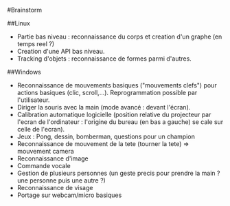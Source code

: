 #Brainstorm

##Linux
- Partie bas niveau : reconnaissance du corps et creation d'un graphe (en temps reel ?)
- Creation d'une API bas niveau.
- Tracking d'objets : reconnaissance de formes parmi d'autres.

##Windows
- Reconnaissance de mouvements basiques ("mouvements clefs") pour actions basiques (clic, scroll,...). Reprogrammation possible par l'utilisateur.
- Diriger la souris avec la main (mode avancé : devant l'écran).
- Calibration automatique logicielle (position relative du projecteur par l'ecran de l'ordinateur : l'origine du bureau (en bas a gauche) se cale sur celle de l'ecran).
- Jeux : Pong, dessin, bomberman, questions pour un champion
- Reconnaissance de mouvement de la tete (tourner la tete) => mouvement camera
- Reconnaissance d'image
- Commande vocale
- Gestion de plusieurs personnes (un geste precis pour prendre la main ? une personne puis une autre ?)
- Reconnaissance de visage
- Portage sur webcam/micro basiques
